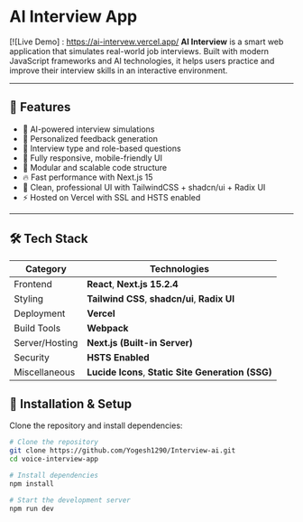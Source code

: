 # AI Interview App

[![Live Demo] : https://ai-intervew.vercel.app/
**AI Interview** is a smart web application that simulates real-world job interviews. Built with modern JavaScript frameworks and AI technologies, it helps users practice and improve their interview skills in an interactive environment.

---

## 🚀 Features

- 🤖 AI-powered interview simulations
- 📄 Personalized feedback generation
- 🎯 Interview type and role-based questions
- 📱 Fully responsive, mobile-friendly UI
- 🧩 Modular and scalable code structure
- 🔥 Fast performance with Next.js 15
- 🎨 Clean, professional UI with TailwindCSS + shadcn/ui + Radix UI
- ⚡ Hosted on Vercel with SSL and HSTS enabled

---

## 🛠️ Tech Stack

| Category         | Technologies |
| ---------------- | ------------- |
| Frontend         | **React**, **Next.js 15.2.4** |
| Styling          | **Tailwind CSS**, **shadcn/ui**, **Radix UI** |
| Deployment       | **Vercel** |
| Build Tools      | **Webpack** |
| Server/Hosting   | **Next.js (Built-in Server)** |
| Security         | **HSTS Enabled** |
| Miscellaneous    | **Lucide Icons**, **Static Site Generation (SSG)** |

## 🧰 Installation & Setup

Clone the repository and install dependencies:

```bash
# Clone the repository
git clone https://github.com/Yogesh1290/Interview-ai.git
cd voice-interview-app

# Install dependencies
npm install

# Start the development server
npm run dev
